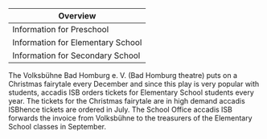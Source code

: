 | Overview |
| --- |
| Information for Preschool | no |
| Information for Elementary School | yes |
| Information for Secondary School | no |

The Volksbühne Bad Homburg e. V. (Bad Homburg theatre) puts on a Christmas fairytale every December and since this play is very popular with students, accadis ISB orders tickets for Elementary School students every year. The tickets for the Christmas fairytale are in high demand accadis ISBhence tickets are ordered in July. The School Office accadis ISB forwards the invoice from Volksbühne to the treasurers of the Elementary School classes in September.